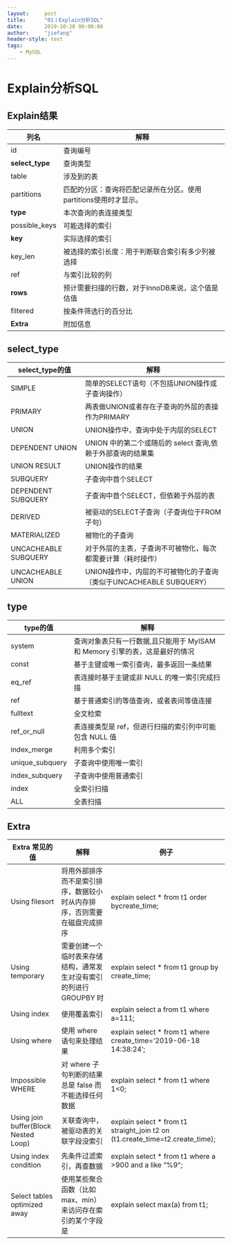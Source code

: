 ```yaml
---
layout:     post
title:      "01丨Explain分析SQL"
date:       2019-10-28 00:00:00
author:     "jiefang"
header-style: text
tags:
    - MySQL
---
```

# Explain分析SQL

## Explain结果

列名|解释
---|---
id | 查询编号
**select_type** | 查询类型
table|涉及到的表
partitions|匹配的分区：查询将匹配记录所在分区。使用partitions使用时才显示。
**type**|本次查询的表连接类型
possible_keys|可能选择的索引
**key**|实际选择的索引
key_len|被选择的索引长度：用于判断联合索引有多少列被选择
ref|与索引比较的列
**rows**|预计需要扫描的行数，对于InnoDB来说，这个值是估值
filtered|按条件筛选行的百分比
**Extra**|附加信息

## select_type

select_type的值 | 解释
---|---
SIMPLE | 简单的SELECT语句（不包括UNION操作或子查询操作）
PRIMARY| 两表做UNION或者存在子查询的外层的表操作为PRIMARY
UNION|UNION操作中，查询中处于内层的SELECT
DEPENDENT UNION|UNION 中的第二个或随后的 select 查询,依 赖于外部查询的结果集
UNION RESULT|UNION操作的结果
SUBQUERY|子查询中首个SELECT
DEPENDENT SUBQUERY|子查询中首个SELECT，但依赖于外层的表
DERIVED|被驱动的SELECT子查询（子查询位于FROM子句）
MATERIALIZED|被物化的子查询
UNCACHEABLE SUBQUERY|对于外层的主表，子查询不可被物化，每次都需要计算（耗时操作）
UNCACHEABLE UNION|UNION操作中，内层的不可被物化的子查询（类似于UNCACHEABLE SUBQUERY）

## type

type的值 |解释
---|---
system|查询对象表只有一行数据,且只能用于 MyISAM 和 Memory 引擎的表，这是最好的情况
const |基于主键或唯一索引查询，最多返回一条结果
eq_ref |表连接时基于主键或非 NULL 的唯一索引完成扫描
ref |基于普通索引的等值查询，或者表间等值连接
fulltext| 全文检索
ref_or_null| 表连接类型是 ref，但进行扫描的索引列中可能包含 NULL 值
index_merge| 利用多个索引
unique_subquery| 子查询中使用唯一索引
index_subquery |子查询中使用普通索引
index |全索引扫描
ALL |全表扫描

## Extra


Extra 常见的值 | 解释|例子
---|---|---
Using filesort | 将用外部排序而不是索引排序，数据较小时从内存排序，否则需要在磁盘完成排序|explain select * from t1 order bycreate_time;
Using temporary|需要创建一个临时表来存储结构，通常发生对没有索引的列进行 GROUPBY 时|explain select * from t1 group by create_time;
Using index|使用覆盖索引|explain select a from t1 where a=111;
Using where|使用 where 语句来处理结果|explain select * from t1 where create_time=‘2019-06-18 14:38:24’;
Impossible WHERE|对 where 子句判断的结果总是 false 而不能选择任何数据|explain select * from t1 where 1<0;
Using join buffer(Block Nested Loop)|关联查询中，被驱动表的关联字段没索引|explain select * from t1 straight_join t2 on (t1.create_time=t2.create_time);
Using index condition|先条件过滤索引，再查数据|explain select * from t1 where a >900 and a like “%9”;
Select tables optimized away|使用某些聚合函数（比如 max、min）来访问存在索引的某个字段是|explain select max(a) from t1;